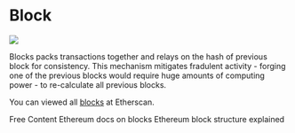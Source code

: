 # Block

![](https://ethereum.org/static/85d784391401f89209d3bcc51e0ea677/302a4/tx-block.png)

Blocks packs transactions together and relays on the hash of previous block for consistency. This mechanism mitigates fradulent activity - forging one of the previous blocks would require huge amounts of computing power - to re-calculate all previous blocks.

You can viewed all [blocks](https://etherscan.io/blocks) at Etherscan.

<ResourceGroupTitle>Free Content</ResourceGroupTitle>
<BadgeLink colorScheme='yellow' badgeText='Read' href='https://ethereum.org/en/developers/docs/blocks/'>Ethereum docs on blocks</BadgeLink>
<BadgeLink colorScheme='yellow' badgeText='Read' href='https://medium.com/@eiki1212/ethereum-block-structure-explained-1893bb226bd6'>Ethereum block structure explained
</BadgeLink>
